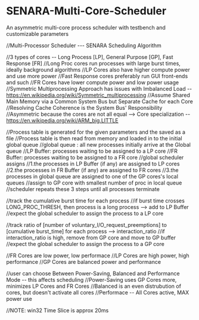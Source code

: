# SENARA-Multi-Core-Scheduler
An asymmetric multi-core process scheduler with testbench and customizable parameters

//Multi-Processor Scheduler  --- SENARA Scheduling Algorithm

//3 types of cores -- Long Process [LP], General Purpose [GP], Fast Response [FR]
    //Long Proc cores run processes with large burst times, ideally background algorithms
        //LP Cores also have higher compute power and use more power
    //Fast Response cores preferably run GUI front-ends and such
        //FR Cores have lower compute power and low power usage
//Symmetric Multiprocessing Approach has issues with Imbalanced Load -- https://en.wikipedia.org/wiki/Symmetric_multiprocessing
//Assume Shared Main Memory via a Common System Bus but Separate Cache for each Core
    //Resolving Cache Coherence is the System Bus' Responsibility
//Asymmetric because the cores are not all equal --> Core specialization -- https://en.wikipedia.org/wiki/ARM_big.LITTLE

//Process table is generated for the given parameters and the saved as a file
//Process table is then read from memory and loaded in to the initial global queue
//global queue : all new processes initially arrive at the Global queue
//LP Buffer: processes waiting to be assigned to a LP core
//FR Buffer: processes waiting to be assigned to a FR core
//global scheduler assigns 
    //1.the processes in LP Buffer (if any) are assigned to LP cores
    //2.the processes in FR Buffer (if any) are assigned to FR cores
    //3.the processes in global queue are assigned to one of the GP cores's local queues
        //assign to GP core with smallest number of proc in local queue
    //scheduler repeats these 3 steps until all processes terminate

//track the cumulative burst time for each process
//if burst time crosses LONG_PROC_THRESH, then process is a long process --> add to LP Buffer
    //expect the global scheduler to assign the process to a LP core

//track ratio of [number of voluntary_I/O_request_preemptions] to [cumulative burst_time] for each process  --> interaction_ratio
    //if interaction_ratio is high, remove from GP core and move to GP buffer
    //expect the global scheduler to assign the process to a GP core

//FR Cores are low power, low performace
//LP Cores are high power, high performance
//GP Cores are balanced power and performance

//user can choose Between Power-Saving, Balanced and Performance Mode -- this affects scheduling
    //Power-Saving uses GP Cores more, minimizes LP Cores and FR Cores
    //Balanced is an even distrubution of cores, but doesn't activate all cores
    //Performace -- All Cores active, MAX power use


//NOTE: win32 Time Slice is approx 20ms

